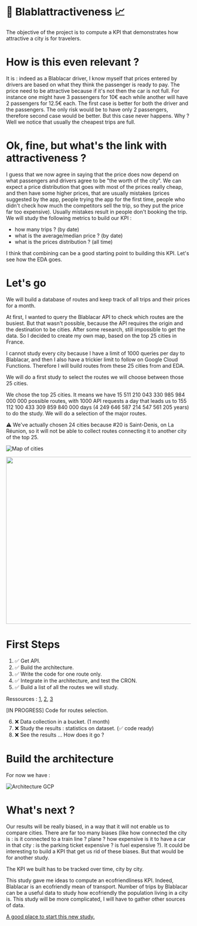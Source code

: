 
# 🚗 Blablattractiveness  📈
The objective of the project is to compute a KPI that demonstrates how attractive a city is for travelers. 

# How is this even relevant ?
It is : indeed as a Blablacar driver, I know myself that prices entered by drivers are based on what they think the passenger is ready to pay. The price need to be attractive because if it's not then the car is not full. For instance one might have 3 passengers for 10€ each while another will have 2 passengers for 12.5€ each. The first case is better for both the driver and the passengers. The only risk would be to have only 2 passengers, therefore second case would be better. But this case never happens. Why ? Well we notice that usually the cheapest trips are full. 

# Ok, fine, but what's the link with attractiveness ?
I guess that we now agree in saying that the price does now depend on what passengers and drivers agree to be "the worth of the city". 
We can expect a price distribution that goes with most of the prices really cheap, and then have some higher prices, that are usually mistakes (prices suggested by the app, people trying the app for the first time, people who didn't check how much the competitors sell the trip, so they put the price far too expensive). Usually mistakes result in people don't booking the trip. We will study the following metrics to build our KPI : 

 - how many trips ? (by date)
 -  what is the average/median price ? (by date)
 - what is the prices distribution ? (all time)
<!--- - how many people did this trip on Friday, 6:00 PM ?
 - how many people by car (average/median) ? 
 - ratio nb-of-people/total-seats-in-the-car ? average/median -->

I think that combining can be a good starting point to building this KPI. Let's see how the EDA goes.

# Let's go
We will build a database of routes and keep track of all trips and their prices for a month.

At first, I wanted to query the Blablacar API to check which routes are the busiest. But that wasn't possible, because the API requires the origin and the destination to be cities. After some research, still impossible to get the data. So I decided to create my own map, based on the top 25 cities in France.

I cannot study every city because I have a limit of 1000 queries per day to Blablacar, and then I also have a trickier limit to follow on Google Cloud Functions. Therefore I will build routes from these 25 cities from and EDA. 

We will do a first study to select the routes we will choose between those 25 cities. 

<!-- If the number of trips on a route is inferior to the first quartile of the number of trips to the destination, I will not study this route. -->

We chose the top 25 cities. It means we have 15 511 210 043 330 985 984 000 000  possible routes, with 1000 API requests a day that leads us to 155 112 100 433 309 859 840 000 days (4 249 646 587 214 547 561 205 years) to do the study. We will do a selection of the major routes.

⚠️ We've actually chosen 24 cities because #20 is Saint-Denis, on La Réunion, so it will not be able to collect routes connecting it to another city of the top 25.

![Map of cities](https://github.com/GHCamille/blablattractivity/blob/master/Pictures/blabla_shortlisted_cities.jpg)

<img src="https://github.com/GHCamille/blablattractivity/blob/master/Pictures/blabla_shortlisted_cities.jpg" width="800" height="456">



# First Steps
1) ✅ Get API.
2) ✅ Build the architecture.
3) ✅  Write the code for one route only.
4) ✅ Integrate in the architecture, and test the CRON.
5) ✅ Build a list of all the routes we will study.

Ressources : [1](https://blog.blablacar.fr/newsroom/news/blablacar-lance-blablabus-a-destination-de-45-villes-en-france), [2](https://blog.blablacar.fr/newsroom/news/blablacar-et-ouibus-s-associent-pour-repondre-a-la-forte-demande-pendant-la-greve), [3](https://blog.blablacar.fr/newsroom/news/blablacar-reunit-un-demi-million-de-covoitureurs-depuis-debut-juin-et-relance-ses-blablabus)

[IN PROGRESS] Code for routes selection.

6) ❌ Data collection in a bucket. (1 month)
7) ❌ Study the results : statistics on dataset. (✅ code ready)
8) ❌ See the results ... How does it go ?

# Build the architecture
For now we have : 

![Architecture GCP](https://github.com/GHCamille/blablattractivity/blob/master/Pictures/GoogleCloudArc.png)


# What's next ?
Our results will be really biased, in a way that it will not enable us to compare cities. There are far too many biases (like how connected the city is : is it connected to a train line ? plane ? how expensive is it to have a car in that city : is the parking ticket expensive ? is fuel expensive ?). It could be interesting to build a KPI that get us rid of these biases. But that would be for another study.

The KPI we built has to be tracked over time, city by city.

This study gave me ideas to compute an ecofriendliness KPI. Indeed, Blablacar is an ecofriendly mean of transport. Number of trips by Blablacar can be a useful data to study how ecofriendly the population living in a city is. 
This study will be more complicated, I will have to gather other sources of data. 

[A good place to start this new study.](https://blog.blablacar.fr/blablalife/lp/zeroemptyseats)

 
